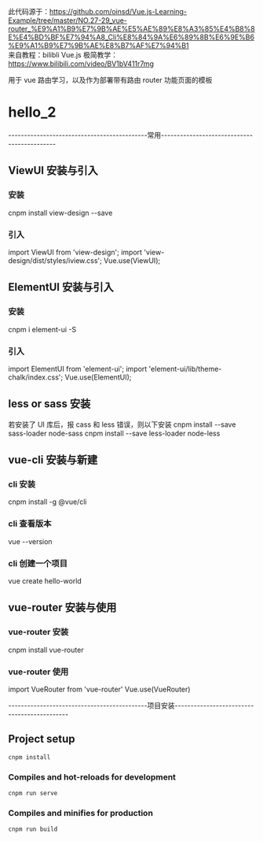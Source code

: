 此代码源于：https://github.com/oinsd/Vue.js-Learning-Example/tree/master/NO.27-29_vue-router_%E9%A1%B9%E7%9B%AE%E5%AE%89%E8%A3%85%E4%B8%8E%E4%BD%BF%E7%94%A8_Cli%E8%84%9A%E6%89%8B%E6%9E%B6%E9%A1%B9%E7%9B%AE%E8%B7%AF%E7%94%B1  
来自教程：bilibli Vue.js 极简教学：https://www.bilibili.com/video/BV1bV411r7mg

用于 vue 路由学习，以及作为部署带有路由 router 功能页面的模板

# hello_2

--------------------------------------------常用--------------------------------------------

## ViewUI 安装与引入

### 安装

cnpm install view-design --save

### 引入

import ViewUI from 'view-design';
import 'view-design/dist/styles/iview.css';
Vue.use(ViewUI);

## ElementUI 安装与引入

### 安装

cnpm i element-ui -S

### 引入

import ElementUI from 'element-ui';
import 'element-ui/lib/theme-chalk/index.css';
Vue.use(ElementUI);

## less or sass 安装

若安装了 UI 库后，报 cass 和 less 错误，则以下安装
cnpm install --save sass-loader node-sass
cnpm install --save less-loader node-less

## vue-cli 安装与新建

### cli 安装

cnpm install -g @vue/cli

### cli 查看版本

vue --version

### cli 创建一个项目

vue create hello-world

## vue-router 安装与使用

### vue-router 安装

cnpm install vue-router

### vue-router 使用

import VueRouter from 'vue-router'
Vue.use(VueRouter)
<router-view></router-view>
<router-link>

--------------------------------------------项目安装--------------------------------------------

## Project setup

```
cnpm install
```

### Compiles and hot-reloads for development

```
cnpm run serve
```

### Compiles and minifies for production

```
cnpm run build
```
